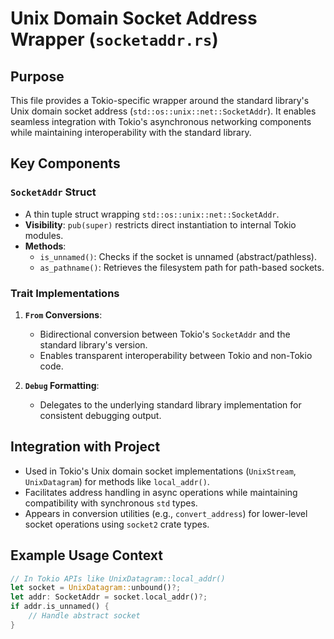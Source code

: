 # Unix Domain Socket Address Wrapper (`socketaddr.rs`)

## Purpose
This file provides a Tokio-specific wrapper around the standard library's Unix domain socket address (`std::os::unix::net::SocketAddr`). It enables seamless integration with Tokio's asynchronous networking components while maintaining interoperability with the standard library.

## Key Components

### `SocketAddr` Struct
- A thin tuple struct wrapping `std::os::unix::net::SocketAddr`.
- **Visibility**: `pub(super)` restricts direct instantiation to internal Tokio modules.
- **Methods**:
  - `is_unnamed()`: Checks if the socket is unnamed (abstract/pathless).
  - `as_pathname()`: Retrieves the filesystem path for path-based sockets.

### Trait Implementations
1. **`From` Conversions**:
   - Bidirectional conversion between Tokio's `SocketAddr` and the standard library's version.
   - Enables transparent interoperability between Tokio and non-Tokio code.

2. **`Debug` Formatting**:
   - Delegates to the underlying standard library implementation for consistent debugging output.

## Integration with Project
- Used in Tokio's Unix domain socket implementations (`UnixStream`, `UnixDatagram`) for methods like `local_addr()`.
- Facilitates address handling in async operations while maintaining compatibility with synchronous `std` types.
- Appears in conversion utilities (e.g., `convert_address`) for lower-level socket operations using `socket2` crate types.

## Example Usage Context
```rust
// In Tokio APIs like UnixDatagram::local_addr()
let socket = UnixDatagram::unbound()?;
let addr: SocketAddr = socket.local_addr()?;
if addr.is_unnamed() {
    // Handle abstract socket
}
```
